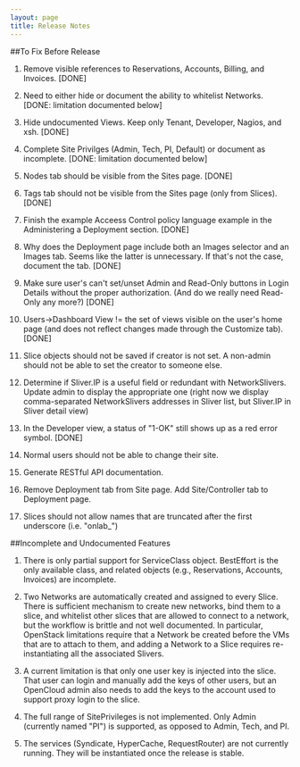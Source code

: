 ```yaml
---
layout: page
title: Release Notes
---
```


##To Fix Before Release

1. Remove visible references to Reservations, Accounts, Billing, and
   Invoices. [DONE]

2. Need to either hide or document the ability to whitelist Networks.
   [DONE: limitation documented below]

3. Hide undocumented Views. Keep only Tenant, Developer, Nagios, and 
   xsh. [DONE]

4. Complete Site Privilges (Admin, Tech, PI, Default) or document as
   incomplete. [DONE: limitation documented below]

5. Nodes tab should be visible from the Sites page. [DONE]

6. Tags tab should not be visible from the Sites page (only from
   Slices). [DONE]

7. Finish the example Acceess Control policy language example in the
   Administering a Deployment section. [DONE]

8. Why does the Deployment page include both an Images selector and
   an Images tab. Seems like the latter is unnecessary. If that's not
   the case, document the tab. [DONE]

9. Make sure user's can't set/unset Admin and Read-Only buttons in
   Login Details without the proper authorization. (And do we really
   need Read-Only any more?) [DONE]

10. Users->Dashboard View != the set of views visible on the user's
   home page (and does not reflect changes made through the Customize
   tab). [DONE]

11. Slice objects should not be saved if creator is not set. A
    non-admin should not be able to set the creator to someone else.

12. Determine if Sliver.IP is a useful field or redundant with
    NetworkSlivers. Update admin to display the appropriate one (right
    now we display comma-separated NetworkSlivers addresses in Sliver
    list, but Sliver.IP in Sliver detail view)

13. In the Developer view, a status of "1-OK" still shows up as a red
    error symbol. [DONE]

14. Normal users should not be able to change their site.

15. Generate RESTful API documentation.

16. Remove Deployment tab from Site page. Add Site/Controller tab to
    Deployment page.

17. Slices should not allow names that are truncated after the first underscore (i.e. "onlab_")

##Incomplete and Undocumented Features

1. There is only partial support for ServiceClass object.
   BestEffort is the only available class, and related objects
   (e.g., Reservations, Accounts, Invoices) are incomplete. 

2. Two Networks are automatically created and assigned to every
   Slice. There is sufficient mechanism to create new networks, bind
   them to a slice, and whitelist other slices that are allowed to
   connect to a network, but the workflow is brittle and not well
   documented. In particular, OpenStack limitations require that a
   Network be created before the VMs that are to attach to them, and
   adding a Network to a Slice requires re-instantiating all the
   associated Slivers.

3. A current limitation is that only one user key is injected into the
   slice. That user can login and manually add the keys of other users,
   but an OpenCloud admin also needs to add the keys to the account used
   to support proxy login to the slice.

4. The full range of SitePrivileges is not implemented. Only Admin 
   (currently named "PI") is supported, as opposed to Admin, Tech,
   and PI.

5. The services (Syndicate, HyperCache, RequestRouter) are not
   currently running. They will be instantiated once the release
   is stable.





